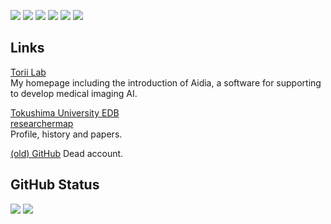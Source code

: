 ![](https://img.shields.io/badge/C-gray?logo=c)
![](https://img.shields.io/badge/C++-gray?logo=c%2B%2B)
![](https://img.shields.io/badge/Python-gray?logo=python)
![](https://img.shields.io/badge/TensorFlow-gray?logo=tensorflow)
![](https://img.shields.io/badge/Qt-gray?logo=qt)
![](https://img.shields.io/badge/Flutter-gray?logo=flutter)

## Links

[Torii Lab](https://kottonhome.sakura.ne.jp/index.html)  
My homepage including the introduction of Aidia, a software for supporting to develop medical imaging AI.

[Tokushima University EDB](http://pub2.db.tokushima-u.ac.jp/ERD/person/395180/profile-ja.html)  
[researchermap](https://researchmap.jp/wt501)  
Profile, history and papers.

[(old) GitHub](https://github.com/wt501)
Dead account.

## GitHub Status
![](https://github-readme-stats.vercel.app/api?username=wt501&count_private=true&show_icons=true&theme=dracula)
![](https://github-readme-stats.vercel.app/api/top-langs/?username=wt501&layout=compact&theme=dracula)
